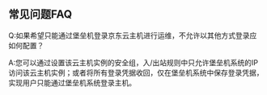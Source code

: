 ## 常见问题FAQ

Q:如果希望只能通过堡垒机登录京东云主机进行运维，不允许以其他方式登录应如何配置？</br>

A:您可以通过设置该云主机实例的安全组，入/出站规则中只允许堡垒机系统的IP访问该云主机实例；或者将所有登录凭据收回，仅在堡垒机系统中保存登录凭据，实现用户只能通过堡垒机系统登录主机。</br>



